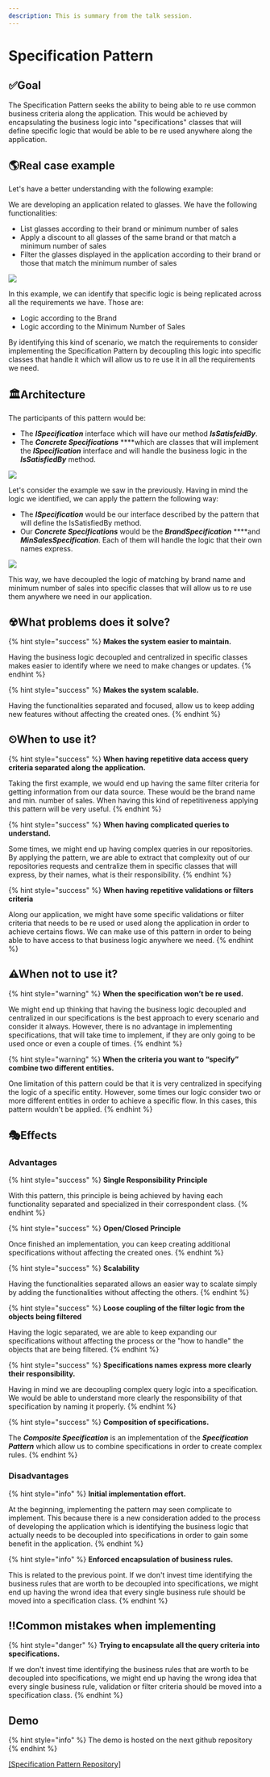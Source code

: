```yaml
---
description: This is summary from the talk session.
---
```


# Specification Pattern

## ✅Goal

The Specification Pattern seeks the ability to being able to re use common business criteria along the application. This would be achieved by encapsulating the business logic into "specifications" classes that will define specific logic that would be able to be re used anywhere along the application. 

## 🌎Real case example

Let's have a better understanding with the following example:

We are developing an application related to glasses. We have the following functionalities:

* List glasses according to their brand or minimum number of sales
* Apply a discount to all glasses of the same brand or that match a minimum number of sales
* Filter the glasses displayed in the application according to their brand or those that match the minimum number of sales

![](.gitbook/assets/specificationrealworldcase.JPG)

In this example, we can identify that specific logic is being replicated across all the requirements we have. Those are:

* Logic according to the Brand
* Logic according to the Minimum Number of Sales

By identifying this kind of scenario, we match the requirements to consider implementing the Specification Pattern by decoupling this logic into specific classes that handle it which will allow us to re use it in all the requirements we need.

## 🏛Architecture

The participants of this pattern would be:

* The _**ISpecification**_ interface which will have our method _**IsSatisfeidBy**_.
* The _**Concrete Specifications**_ ****which are classes that will implement the _**ISpecification**_ interface and will handle the business logic in the _**IsSatisfiedBy**_ method.

![](.gitbook/assets/specification1.JPG)

Let's consider the example we saw in the previously. Having in mind the logic we identified, we can apply the pattern the following way:

* The _**ISpecification**_ would be our interface described by the pattern that will define the IsSatisfiedBy method.
* Our _**Concrete Specifications**_ would be the _**BrandSpecification**_ ****and _**MinSalesSpecification**_. Each of them will handle the logic that their own names express. 

![](.gitbook/assets/specification2.JPG)

This way, we have decoupled the logic of matching by brand name and minimum number of sales into specific classes that will allow us to re use them anywhere we need in our application.

## ☢What problems does it solve?

{% hint style="success" %}
**Makes the system easier to maintain.**

Having the business logic decoupled and centralized in specific classes makes easier to identify where we need to make changes or updates.
{% endhint %}

{% hint style="success" %}
**Makes the system scalable.**

Having the functionalities separated and focused, allow us to keep adding new features without affecting the created ones.
{% endhint %}

## ⏲When to use it?

{% hint style="success" %}
**When having repetitive data access query criteria separated along the application.**

Taking the first example, we would end up having the same filter criteria for getting information from our data source. These would be the brand name and min. number of sales. When having this kind of repetitiveness applying this pattern will be very useful.
{% endhint %}

{% hint style="success" %}
**When having complicated queries to understand.**

Some times, we might end up having complex queries in our repositories. By applying the pattern, we are able to extract that complexity out of our repositories requests and centralize them in specific classes that will express, by their names, what is their responsibility.
{% endhint %}

{% hint style="success" %}
**When having repetitive validations or filters criteria**

Along our application, we might have some specific validations or filter criteria that needs to be  re used or used along the application in order to achieve certains flows. We can make use of this pattern in order to being able to have access to that business logic anywhere we need.
{% endhint %}

## ⚠When not to use it?

{% hint style="warning" %}
**When the specification won’t be re used.**

We might end up thinking that having the business logic decoupled and centralized in our specifications is the best approach to every scenario and consider it always. However, there is no advantage in implementing specifications, that will take time to implement, if they are only  going to be used once or even a couple of times.
{% endhint %}

{% hint style="warning" %}
**When the criteria you want to “specify” combine two different entities.**

One limitation of this pattern could be that it is very centralized in specifying the logic of a specific entity. However, some times our logic consider two or more different entities in order to achieve a specific flow. In this cases, this pattern wouldn't be applied.
{% endhint %}

## 🎭Effects

### Advantages

{% hint style="success" %}
**Single Responsibility Principle**

With this pattern, this principle is being achieved by having each functionality separated and specialized in their correspondent class.
{% endhint %}

{% hint style="success" %}
**Open/Closed Principle**

Once finished an implementation, you can keep creating additional specifications without affecting the created ones. 
{% endhint %}

{% hint style="success" %}
**Scalability**

Having the functionalities separated allows an easier way to scalate simply by adding the functionalities without affecting the others.
{% endhint %}

{% hint style="success" %}
**Loose coupling of the filter logic from the objects being filtered**

Having the logic separated, we are able to keep expanding our specifications without affecting the process or the "how to handle" the objects that are being filtered. 
{% endhint %}

{% hint style="success" %}
**Specifications names express more clearly their responsibility.**

Having in mind we are decoupling complex query logic into a specification. We would be able to understand more clearly the responsibility of that specification by naming it properly. 
{% endhint %}

{% hint style="success" %}
**Composition of specifications.**

The _**Composite Specification**_ is an implementation of the _**Specification Pattern**_ which allow us to combine specifications in order to create complex rules.
{% endhint %}

### Disadvantages 

{% hint style="info" %}
**Initial implementation effort.**

At the beginning, implementing the pattern may seen complicate to implement. This because there is a new consideration added to the process of developing the application which is identifying the business logic that actually needs to be decoupled into specifications in order to gain some benefit in the application. 
{% endhint %}

{% hint style="info" %}
**Enforced encapsulation of business rules.**

This is related to the previous point. If we don't invest time identifying the business rules that are worth to be decoupled into specifications, we might end up having the wrond idea that every single business rule should be moved into a specification class.
{% endhint %}

## ‼Common mistakes when implementing

{% hint style="danger" %}
**Trying to encapsulate all the query criteria into specifications.**

If we don't invest time identifying the business rules that are worth to be decoupled into specifications, we might end up having the wrong idea that every single business rule, validation or filter criteria should be moved into a specification class.
{% endhint %}

## Demo 

{% hint style="info" %}
The demo is hosted on the next github repository
{% endhint %}

[\[Specification Pattern Repository\]](https://github.com/jordinola/SpecificationPattern)

